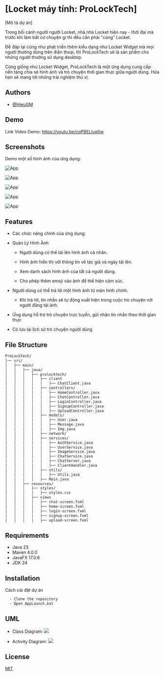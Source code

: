 
# [Locket máy tính: ProLockTech]

[Mô tả dự án]

Trong bối cảnh người người Locket, nhà nhà Locket hiện nay - thời đại mà trước khi làm bất cứ chuyện gì thì đều cần phải "cúng" Locket.

Để đáp lại cũng như phát triển thêm kiểu dạng như Locket Widget mà mọi người thường dùng trên điện thoại, thì ProLockTech sẽ là sản phẩm cho những người thường sử dụng desktop.

Cũng giống như Locket Widget, ProLockTech là một ứng dụng cung cấp nền tảng chia sẻ hình ảnh và trò chuyện thời gian thực giữa người dùng. Hứa hẹn sẽ mang tới những trải nghiệm thú vị.

## Authors

- [@HieuGM](https://github.com/HieuGM)


## Demo

Link Video Demo:
https://youtu.be/coPBELluq0w


## Screenshots

Demo một số hình ảnh của ứng dụng:

![App](src/main/resources/images/demo1.png)

![App](src/main/resources/images/demo2.png)

![App](src/main/resources/images/demo4.png)

![App](src/main/resources/images/demo5.png)

![App](src/main/resources/images/demo6.png)

## Features

- Các chức năng chính của ứng dụng:

- Quản Lý Hình Ảnh

    - Người dùng có thể tải lên hình ảnh cá nhân.

    - Hình ảnh hiển thị với thông tin về tác giả và ngày tải lên.

    - Xem danh sách hình ảnh của tất cả người dùng.

    - Cho phép thêm emoji vào ảnh để thể hiện cảm xúc.

- Người dùng có thể trả lời một hình ảnh từ màn hình chính.

    - Khi trả lời, tin nhắn sẽ tự động xuất hiện trong cuộc trò chuyện với người đăng tải ảnh.

- Ứng dụng hỗ trợ trò chuyện trực tuyến, gửi nhận tin nhắn theo thời gian thực
- Có lưu lại lịch sử trò chuyện người dùng

## File Structure
```bash
ProLockTech/
│── src/
│   ├── main/
│   │   ├── java/
│   │   │   ├── prolocktech/
│   │   │   │   ├── client
│   │   │   │   │   ├── ChatClient.java
│   │   │   │   ├── controllers/
│   │   │   │   │   ├── HomeController.java
│   │   │   │   │   ├── ChatController.java
│   │   │   │   │   ├── LoginController.java
│   │   │   │   │   ├── SignupController.java
│   │   │   │   │   ├── UploadController.java
│   │   │   │   ├── models/
│   │   │   │   │   ├── User.java
│   │   │   │   │   ├── Message.java
│   │   │   │   │   ├── Img.java
│   │   │   │   ├── network/
│   │   │   │   ├── services/
│   │   │   │   │   ├── AuthService.java
│   │   │   │   │   ├── UserService.java
│   │   │   │   │   ├── ImageService.java
│   │   │   │   │   ├── ChatService.java
│   │   │   │   │   ├── ChatServer.java
│   │   │   │   │   ├── ClientHandler.java
│   │   │   │   ├── utils/
│   │   │   │   │   ├── Utils.java
│   │   │   │   ├── Main.java
│   │   ├── resources/
│   │   │   ├── styles/
│   │   │   │   ├── styles.css
│   │   │   ├── views
│   │   │   │   ├── chat-screen.fxml
│   │   │   │   ├── home-screen.fxml
│   │   │   │   ├── login-screen.fxml
│   │   │   │   ├── signup-screen.fxml
│   │   │   │   ├── upload-screen.fxml
```

## Requirements

- Java 23
- Maven 4.0.0
- JavaFX 17.0.6
- JDK 24

## Installation

Cách cài đặt dự án

```bash
  - Clone the repository  
  - Open AppLaunch.bat
```

## UML

- Class Diagram:
![](src/main/resources/uml/ClassDiagram.png)

- Activity Diagram:
![](src/main/resources/uml/ActivityDiagram.png)

## License

[MIT](https://choosealicense.com/licenses/mit/)
